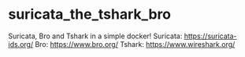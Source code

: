 # suricata_the_tshark_bro
Suricata, Bro and Tshark in a simple docker!
Suricata: https://suricata-ids.org/
Bro: https://www.bro.org/
Tshark: https://www.wireshark.org/

